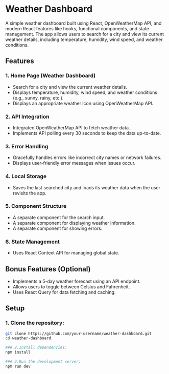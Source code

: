 # Weather Dashboard

A simple weather dashboard built using React, OpenWeatherMap API, and modern React features like hooks, functional components, and state management. The app allows users to search for a city and view its current weather details, including temperature, humidity, wind speed, and weather conditions.

## Features

### 1. Home Page (Weather Dashboard)
- Search for a city and view the current weather details.
- Displays temperature, humidity, wind speed, and weather conditions (e.g., sunny, rainy, etc.).
- Displays an appropriate weather icon using OpenWeatherMap API.

### 2. API Integration
- Integrated OpenWeatherMap API to fetch weather data.
- Implements API polling every 30 seconds to keep the data up-to-date.

### 3. Error Handling
- Gracefully handles errors like incorrect city names or network failures.
- Displays user-friendly error messages when issues occur.

### 4. Local Storage
- Saves the last searched city and loads its weather data when the user revisits the app.

### 5. Component Structure
- A separate component for the search input.
- A separate component for displaying weather information.
- A separate component for showing errors.

### 6. State Management
- Uses React Context API for managing global state.

## Bonus Features (Optional)
- Implements a 5-day weather forecast using an API endpoint.
- Allows users to toggle between Celsius and Fahrenheit.
- Uses React Query for data fetching and caching.

## Setup

### 1. Clone the repository:
```bash
git clone https://github.com/your-username/weather-dashboard.git
cd weather-dashboard

### 2.Install dependencies:
npm install

### 3.Run the development server:
npm run dev
